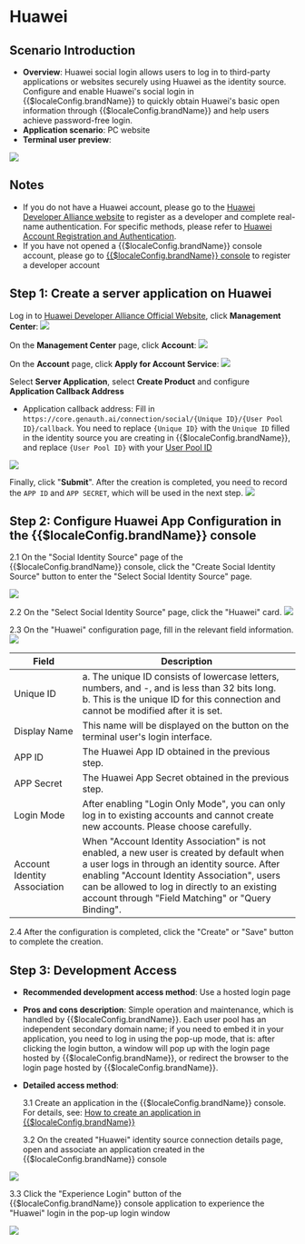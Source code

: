 # Huawei

<LastUpdated />

## Scenario Introduction

- **Overview**: Huawei social login allows users to log in to third-party applications or websites securely using Huawei as the identity source. Configure and enable Huawei's social login in {{$localeConfig.brandName}} to quickly obtain Huawei's basic open information through {{$localeConfig.brandName}} and help users achieve password-free login.
- **Application scenario**: PC website
- **Terminal user preview**:

![](./images/login-app-1.jpeg)

## Notes

- If you do not have a Huawei account, please go to the [Huawei Developer Alliance website](https://developer.huawei.com/consumer/cn) to register as a developer and complete real-name authentication. For specific methods, please refer to [Huawei Account Registration and Authentication](https://developer.huawei.com/consumer/cn/doc/start/registration-and-verification-0000001053628148).
- If you have not opened a {{$localeConfig.brandName}} console account, please go to [{{$localeConfig.brandName}} console](https://www.genauth.ai/) to register a developer account

## Step 1: Create a server application on Huawei

Log in to [Huawei Developer Alliance Official Website](https://developer.huawei.com/consumer/cn/), click **Management Center**:
![](./images/open-manage-center-1.jpeg)

On the **Management Center** page, click **Account**:
![](./images/open-account-1.jpeg)

On the **Account** page, click **Apply for Account Service**:
![](./images/apply-account-1.jpeg)

Select **Server Application**, select **Create Product** and configure **Application Callback Address**

- Application callback address: Fill in `https://core.genauth.ai/connection/social/{Unique ID}/{User Pool ID}/callback`. You need to replace `{Unique ID}` with the `Unique ID` filled in the identity source you are creating in {{$localeConfig.brandName}}, and replace `{User Pool ID}` with your [User Pool ID](/guides/faqs/get-userpool-id-and-secret.md)

![](./images/create-client-1.jpeg)

Finally, click "**Submit**". After the creation is completed, you need to record the `APP ID` and `APP SECRET`, which will be used in the next step.
![](./images/get-client-info.jpeg)

## Step 2: Configure Huawei App Configuration in the {{$localeConfig.brandName}} console

2.1 On the "Social Identity Source" page of the {{$localeConfig.brandName}} console, click the "Create Social Identity Source" button to enter the "Select Social Identity Source" page.

![](~@imagesZhCn/guides/connections/create-social-idp.jpg)

2.2 On the "Select Social Identity Source" page, click the "Huawei" card.
![](./images/add-app-1.jpeg)

2.3 On the "Huawei" configuration page, fill in the relevant field information.
![](./images/add-app-2.jpeg)

| Field                        | Description                                                                                                                                                                                                                                                                                     |
| ---------------------------- | ----------------------------------------------------------------------------------------------------------------------------------------------------------------------------------------------------------------------------------------------------------------------------------------------- |
| Unique ID                    | a. The unique ID consists of lowercase letters, numbers, and -, and is less than 32 bits long. <br />b. This is the unique ID for this connection and cannot be modified after it is set.                                                                                                       |
| Display Name                 | This name will be displayed on the button on the terminal user's login interface.                                                                                                                                                                                                               |
| APP ID                       | The Huawei App ID obtained in the previous step.                                                                                                                                                                                                                                                |
| APP Secret                   | The Huawei App Secret obtained in the previous step.                                                                                                                                                                                                                                            |
| Login Mode                   | After enabling "Login Only Mode", you can only log in to existing accounts and cannot create new accounts. Please choose carefully.                                                                                                                                                             |
| Account Identity Association | When "Account Identity Association" is not enabled, a new user is created by default when a user logs in through an identity source. After enabling "Account Identity Association", users can be allowed to log in directly to an existing account through "Field Matching" or "Query Binding". |

2.4 After the configuration is completed, click the "Create" or "Save" button to complete the creation.

## Step 3: Development Access

- **Recommended development access method**: Use a hosted login page
- **Pros and cons description**: Simple operation and maintenance, which is handled by {{$localeConfig.brandName}}. Each user pool has an independent secondary domain name; if you need to embed it in your application, you need to log in using the pop-up mode, that is: after clicking the login button, a window will pop up with the login page hosted by {{$localeConfig.brandName}}, or redirect the browser to the login page hosted by {{$localeConfig.brandName}}.
- **Detailed access method**:

  3.1 Create an application in the {{$localeConfig.brandName}} console. For details, see: [How to create an application in {{$localeConfig.brandName}}](/guides/app-new/create-app/create-app.md)

  3.2 On the created "Huawei" identity source connection details page, open and associate an application created in the {{$localeConfig.brandName}} console

![](./images/connect-app.jpeg)

3.3 Click the "Experience Login" button of the {{$localeConfig.brandName}} console application to experience the "Huawei" login in the pop-up login window

![](./images/test-huawei.jpeg)
